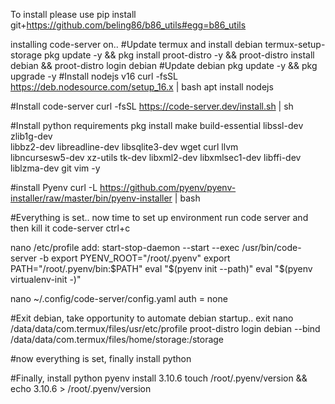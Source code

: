 To install please use pip install git+https://github.com/beling86/b86_utils#egg=b86_utils

installing code-server on..
#Update termux and install debian
termux-setup-storage
pkg update -y && pkg install proot-distro -y && proot-distro install debian && proot-distro login debian
#Update debian
pkg update -y && pkg upgrade -y
#Install nodejs v16
curl -fsSL https://deb.nodesource.com/setup_16.x | bash 
apt install nodejs

#Install code-server
curl -fsSL https://code-server.dev/install.sh | sh

#Install python requirements
pkg install make build-essential libssl-dev zlib1g-dev \
  libbz2-dev libreadline-dev libsqlite3-dev wget curl llvm \
  libncursesw5-dev xz-utils tk-dev libxml2-dev libxmlsec1-dev libffi-dev liblzma-dev git vim -y
  
#install Pyenv
curl -L https://github.com/pyenv/pyenv-installer/raw/master/bin/pyenv-installer | bash

#Everything is set.. now time to set up environment
run code server and then kill it
code-server
ctrl+c


nano /etc/profile 
add:
start-stop-daemon --start --exec /usr/bin/code-server -b
export PYENV_ROOT="/root/.pyenv"
export PATH="/root/.pyenv/bin:$PATH"
eval "$(pyenv init --path)"
eval "$(pyenv virtualenv-init -)"

nano ~/.config/code-server/config.yaml
auth = none

#Exit debian, take opportunity to automate debian startup.. 
exit
nano /data/data/com.termux/files/usr/etc/profile
proot-distro login debian --bind /data/data/com.termux/files/home/storage:/storage

#now everything is set, finally install python


#Finally, install python
pyenv install 3.10.6
touch /root/.pyenv/version && echo 3.10.6 > /root/.pyenv/version
